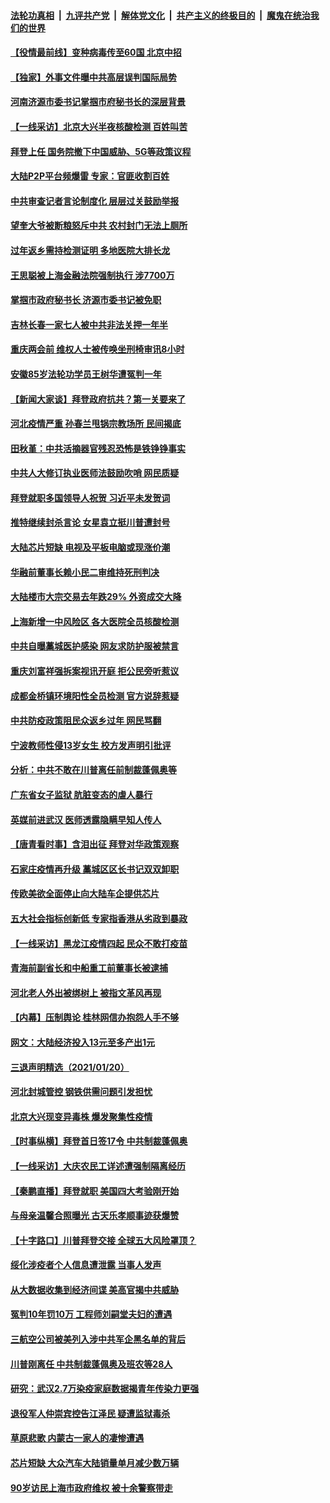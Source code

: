 

####  [法轮功真相](../../../../basic/blob/master/README.md?t=01220831) &nbsp;|&nbsp; [九评共产党](../../../../9ping.md/blob/master/README.md?t=01220831) &nbsp;|&nbsp; [解体党文化](../../../../jtdwh.md/blob/master/README.md?t=01220831)  &nbsp;|&nbsp; [共产主义的终极目的](../../../../gczydzjmd.md/blob/master/README.md?t=01220831) &nbsp;|&nbsp; [魔鬼在统治我们的世界](../../../../mgztzwmdsj.md/blob/master/README.md?t=01220831) 

#### [【役情最前线】变种病毒传至60国 北京中招](../pages/nsc413/n12703319.md?t=01220831) 

#### [【独家】外事文件曝中共高层误判国际局势](../pages/nsc413/n12703413.md?t=01220831) 

#### [河南济源市委书记掌掴市府秘书长的深层背景](../pages/nsc413/n12703616.md?t=01220831) 

#### [【一线采访】北京大兴半夜核酸检测 百姓叫苦](../pages/nsc413/n12703410.md?t=01220831) 

#### [拜登上任 国务院撤下中国威胁、5G等政策议程](../pages/nsc413/n12703461.md?t=01220831) 

#### [大陆P2P平台频爆雷 专家：官匪收割百姓](../pages/nsc413/n12697814.md?t=01220831) 

#### [中共审查记者言论制度化 层层过关鼓励举报](../pages/nsc413/n12703167.md?t=01220831) 

#### [望奎大爷被断粮怒斥中共 农村封门无法上厕所](../pages/nsc413/n12703469.md?t=01220831) 

#### [过年返乡需持检测证明 多地医院大排长龙](../pages/nsc413/n12703274.md?t=01220831) 

#### [王思聪被上海金融法院强制执行 涉7700万](../pages/nsc413/n12703250.md?t=01220831) 

#### [掌掴市政府秘书长 济源市委书记被免职](../pages/nsc413/n12703096.md?t=01220831) 

#### [吉林长春一家七人被中共非法关押一年半](../pages/nsc413/n12701240.md?t=01220831) 

#### [重庆两会前 维权人士被传唤坐刑椅审讯8小时](../pages/nsc413/n12703102.md?t=01220831) 

#### [安徽85岁法轮功学员王树华遭冤判一年](../pages/nsc413/n12702636.md?t=01220831) 

#### [【新闻大家谈】拜登政府抗共？第一关要来了](../pages/nsc413/n12703037.md?t=01220831) 

#### [河北疫情严重 孙春兰甩锅宗教场所 民间揭底](../pages/nsc413/n12702694.md?t=01220831) 

#### [田秋堇：中共活摘器官残忍恐怖是铁铮铮事实](../pages/nsc413/n12702148.md?t=01220831) 

#### [中共人大修订执业医师法鼓励吹哨 网民质疑](../pages/nsc413/n12702621.md?t=01220831) 

#### [拜登就职多国领导人祝贺 习近平未发贺词](../pages/nsc413/n12702543.md?t=01220831) 

#### [推特继续封杀言论 女星袁立挺川普遭封号](../pages/nsc413/n12702498.md?t=01220831) 

#### [大陆芯片短缺 电视及平板电脑或现涨价潮](../pages/nsc413/n12702522.md?t=01220831) 

#### [华融前董事长赖小民二审维持死刑判决](../pages/nsc413/n12702428.md?t=01220831) 

#### [大陆楼市大宗交易去年跌29% 外资成交大降](../pages/nsc413/n12701781.md?t=01220831) 

#### [上海新增一中风险区 各大医院全员核酸检测](../pages/nsc413/n12702241.md?t=01220831) 

#### [中共自曝藁城医护感染 网友求防护服被禁言](../pages/nsc413/n12701304.md?t=01220831) 


#### [重庆刘富祥强拆案视讯开庭 拒公民旁听惹议](../pages/nsc413/n12702327.md?t=01220831) 

#### [成都金桥镇环境阳性全员检测 官方说辞惹疑](../pages/nsc413/n12702034.md?t=01220831) 

#### [中共防疫政策阻民众返乡过年 网民骂翻](../pages/nsc413/n12702237.md?t=01220831) 

#### [宁波教师性侵13岁女生 校方发声明引批评](../pages/nsc413/n12702057.md?t=01220831) 

#### [分析：中共不敢在川普离任前制裁蓬佩奥等](../pages/nsc413/n12702110.md?t=01220831) 

#### [广东省女子监狱 肮脏变态的虐人暴行](../pages/nsc413/n12701112.md?t=01220831) 

#### [英媒前进武汉 医师透露隐瞒早知人传人](../pages/nsc413/n12701914.md?t=01220831) 

#### [【唐青看时事】含泪出征 拜登对华政策观察](../pages/nsc413/n12702067.md?t=01220831) 

#### [石家庄疫情再升级 藁城区区长书记双双卸职](../pages/nsc413/n12701755.md?t=01220831) 

#### [传欧美欲全面停止向大陆车企提供芯片](../pages/nsc413/n12701601.md?t=01220831) 

#### [五大社会指标创新低 专家指香港从劣政到暴政](../pages/nsc413/n12699614.md?t=01220831) 

#### [【一线采访】黑龙江疫情四起 民众不敢打疫苗](../pages/nsc413/n12701511.md?t=01220831) 

#### [青海前副省长和中船重工前董事长被逮捕](../pages/nsc413/n12701717.md?t=01220831) 

#### [河北老人外出被绑树上 被指文革风再现](../pages/nsc413/n12701499.md?t=01220831) 

#### [【内幕】压制舆论 桂林网信办抱怨人手不够](../pages/nsc413/n12696988.md?t=01220831) 

#### [网文：大陆经济投入13元至多产出1元](../pages/nsc413/n12699599.md?t=01220831) 

#### [三退声明精选（2021/01/20）](../pages/nsc413/n12701627.md?t=01220831) 

#### [河北封城管控 钢铁供需问题引发担忧](../pages/nsc413/n12701001.md?t=01220831) 

#### [北京大兴现变异毒株 爆发聚集性疫情](../pages/nsc413/n12701456.md?t=01220831) 

#### [【时事纵横】拜登首日签17令 中共制裁蓬佩奥](../pages/nsc413/n12701275.md?t=01220831) 

#### [【一线采访】大庆农民工详述遭强制隔离经历](../pages/nsc413/n12701325.md?t=01220831) 

#### [【秦鹏直播】拜登就职 美国四大考验刚开始](../pages/nsc413/n12701423.md?t=01220831) 

#### [与母亲温馨合照曝光 古天乐孝顺事迹获爆赞](../pages/nsc413/n12701010.md?t=01220831) 

#### [【十字路口】川普拜登交接 全球五大风险罩顶？](../pages/nsc413/n12701378.md?t=01220831) 

#### [绥化涉疫者个人信息遭泄露 当事人发声](../pages/nsc413/n12701103.md?t=01220831) 

#### [从大数据收集到经济间谍 美高官揭中共威胁](../pages/nsc413/n12701202.md?t=01220831) 

#### [冤判10年罚10万 工程师刘嗣堂夫妇的遭遇](../pages/nsc413/n12700613.md?t=01220831) 

#### [三航空公司被美列入涉中共军企黑名单的背后](../pages/nsc413/n12701022.md?t=01220831) 

#### [川普刚离任 中共制裁蓬佩奥及班农等28人](../pages/nsc413/n12701066.md?t=01220831) 

#### [研究：武汉2.7万染疫家庭数据揭青年传染力更强](../pages/nsc413/n12700729.md?t=01220831) 

#### [退役军人仲崇宾控告江泽民 疑遭监狱毒杀](../pages/nsc413/n12700135.md?t=01220831) 

#### [草原悲歌 内蒙古一家人的凄惨遭遇](../pages/nsc413/n12699984.md?t=01220831) 

#### [芯片短缺 大众汽车大陆销量单月减少数万辆](../pages/nsc413/n12700738.md?t=01220831) 

#### [90岁访民上海市政府维权 被十余警察带走](../pages/nsc413/n12700771.md?t=01220831) 

